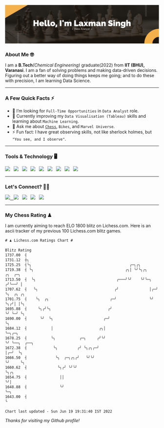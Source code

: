   <img src= "https://github.com/Laxman-Lakhan/Laxman-Lakhan/blob/master/Assets/Hello%20Banner.png">

### About Me 🤓

I am a **B.Tech**_(Chemical Engineering)_ graduate(2022) from **IIT (BHU), Varanasi**. I am a fan of solving problems and making data-driven decisions. Figuring out a better way of doing things keeps me going; and to do these with precision, I am learning Data Science.

---

### A Few Quick Facts ⚡️

- 🤝 I’m looking for `Full-Time Opportunities` in `Data Analyst` role.
- 📖 Currently improving my `Data Visualisation (Tableau)` skills and learning about `Machine Learning`.
- 💬 Ask me about [`Chess`](https://lichess.org/@/YourKingIsInDanger), `Bikes`, and `Marvel Universe`.
- ⚡️ Fun fact: I have great observing skills, not like sherlock holmes, but `"You see, and I observe"`.

---
### Tools & Technology 🖥

<img src="https://img.shields.io/badge/Python-white?logo=Python&logoColor=ColorName&style=ShieldStyle" /> &nbsp;
<img src="https://img.shields.io/badge/MySQL-white?logo=MySQL&logoColor=ColorName&style=ShieldStyle" /> &nbsp;
<img src="https://img.shields.io/badge/Tableau-white?logo=Tableau&logoColor=ColorName&style=ShieldStyle" /> &nbsp;
<img src="https://img.shields.io/badge/Advance Excel-white?logo=Microsoft+Excel&logoColor=196F3D&style=ShieldStyle" /> &nbsp;
<img src="https://img.shields.io/badge/Google Analytics-white?logo=Google+Analytics&logoColor=ColorName&style=ShieldStyle" /> &nbsp;
<img src="https://img.shields.io/badge/Jupyter-white?logo=Jupyter&logoColor=ColorName&style=ShieldStyle" /> &nbsp;
<img src="https://img.shields.io/badge/pandas-white?logo=Pandas&logoColor=000080&style=ShieldStyle" /> &nbsp;
<img src="https://img.shields.io/badge/numpy-white?logo=Numpy&logoColor=85C1E9&style=ShieldStyle" /> &nbsp;
<img src="https://img.shields.io/badge/scikit learn-white?logo=Scikit+Learn&logoColor=ColorName&style=ShieldStyle" /> &nbsp;



---

### Let's Connect? 🫳🏻

<a href="mailto:laxmansingh.lakhan@gmail.com"> <img src="https://img.icons8.com/fluent/48/000000/gmail.png" width="3.5%"/> &nbsp;
[<img src="https://img.icons8.com/color/48/000000/linkedin.png" width="3.5%"/>](https://www.linkedin.com/in/laxman-lakhan/)  &nbsp;
[<img src="https://img.icons8.com/fluent/48/000000/facebook-new.png" width="3.5%"/>](https://www.facebook.com/s.laxmanlakhan/)  &nbsp;
[<img src="https://img.icons8.com/fluent/48/000000/instagram-new.png" width="3.5%"/>](https://www.instagram.com/laxman.lakhan/)  &nbsp;
[<img src="https://img.icons8.com/color/48/000000/twitter.png" width="3.5%"/>](https://twitter.com/laxman__lakhan)  &nbsp;

 ---
  
### My Chess Rating ♟
  
I am currently aiming to reach ELO 1800 blitz on Lichess.com. Here is an ascii tracker of my previous 100 Lichess.com blitz games.

  ```
  # ♟︎ Lichess.com Ratings Chart #
  
  Blitz Rating
 1737.00  ┤
 1731.12  ┼╮
 1725.25  ┤╰╮                                             ╭─╮╭╮
 1719.38  ┤ ╰╮                                          ╭╮│ ╰╯╰╮╭╮     ╭╮  ╭─╮
 1713.50  ┤  ╰╮                                     ╭───╯╰╯    ╰╯╰─╮  ╭╯╰──╯ │
 1707.62  ┤   ╰╮                                   ╭╯              │╭─╯      ╰╮  ╭╮ ╭╮
 1701.75  ┤    ╰╮  ╭╮                            ╭─╯               ╰╯         ╰╮╭╯│ │╰╮
 1695.88  ┤     ╰╮╭╯╰╮                          ╭╯                             ╰╯ ╰─╯ ╰╮
 1690.00  ┤      ╰╯  ╰╮                       ╭─╯                                      ╰╮
 1684.12  ┤           │                     ╭╮│                                         ╰─╮╭─╮
 1678.25  ┤           ╰╮           ╭─╮     ╭╯╰╯                                           ╰╯ ╰──╮  ╭──╮
 1672.38  ┤            ╰╮         ╭╯ ╰╮╭╮╭─╯                                                    │╭─╯  ╰╮
 1666.50  ┤             ╰╮  ╭─╮╭╮╭╯   ╰╯╰╯                                                      ╰╯     ╰╮
 1660.62  ┤              ╰╮╭╯ ╰╯╰╯                                                                      ╰╮╭╮
 1654.75  ┤               ││                                                                             ╰╯│
 1648.88  ┤               ╰╯                                                                               ╰─╮
 1643.00  ┤                                                                                                  ╰

Chart last updated - Sun Jun 19 19:31:40 IST 2022  
  ```
  
  
*Thanks for visiting my Github profile!*

